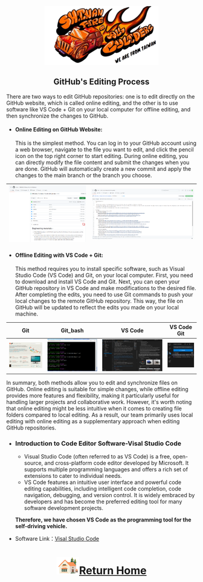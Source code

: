 <div align="center"><img src="../../other/img/logo.png" width=300 ></div>

## <div align="center">GitHub's Editing Process </div>
There are two ways to edit GitHub repositories: one is to edit directly on the GitHub website, which is called online editing, and the other is to use software like VS Code + Git on your local computer for offline editing, and then synchronize the changes to GitHub.

- #### Online Editing on GitHub Website:
  This is the simplest method. You can log in to your GitHub account using a web browser, navigate to the file you want to edit, and click the pencil icon on the top right corner to start editing. During online editing, you can directly modify the file content and submit the changes when you are done. GitHub will automatically create a new commit and apply the changes to the main branch or the branch you choose.
<div align="center">  
  
|<img src="./img/github_web_edit.png" alt="github_web_edit.png"  width=300/>|<img src="./img/github_web_edit1.png" alt="github_web_edit.png"  width=400/>|
|:---:|:---:|
</div>

- #### Offline Editing with VS Code + Git:
  This method requires you to install specific software, such as Visual Studio Code (VS Code) and Git, on your local computer. First, you need to download and install VS Code and Git. Next, you can open your GitHub repository in VS Code and make modifications to the desired file. After completing the edits, you need to use Git commands to push your local changes to the remote GitHub repository. This way, the file on GitHub will be updated to reflect the edits you made on your local machine.  

|Git| Git_bash|VS Code| VS Code Git|
|:---:|:---:|:---:|:---:|
|<img src="./img/git.png" alt="git"  width=250/>|<img src="./img/git_bash.png" alt="git_bash"  width=300/>|<img src="./img/vscode.png" alt="vscode"  width=450/>|<img src="./img/vscode_git.png" alt="git"  width=150/>|

  In summary, both methods allow you to edit and synchronize files on GitHub. Online editing is suitable for simple changes, while offline editing provides more features and flexibility, making it particularly useful for handling larger projects and collaborative work. However, it's worth noting that online editing might be less intuitive when it comes to creating file folders compared to local editing. As a result, our team primarily uses local editing with online editing as a supplementary approach when editing GitHub repositories.  
 

- ### Introduction to Code Editor Software-Visal Studio Code 

  - Visual Studio Code (often referred to as VS Code) is a free, open-source, and cross-platform code editor developed by Microsoft. It supports multiple programming languages and offers a rich set of extensions to cater to individual needs.
  - VS Code features an intuitive user interface and powerful code editing capabilities, including intelligent code completion, code navigation, debugging, and version control. It is widely embraced by developers and has become the preferred editing tool for many software development projects.

  __Therefore, we have chosen VS Code as the programming tool for the self-driving vehicle.__

- Software Link：[Visal Studio Code](https://code.visualstudio.com/) 


# <div align="center">![HOME](../../other/img/Home.png)[Return Home](../../)</div>  


